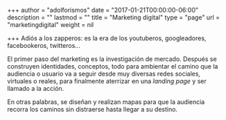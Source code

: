 +++
author = "adolforismos"
date = "2017-01-21T00:00:00-06:00"
description = ""
lastmod = ""
title = "Marketing digital"
type = "page"
url = "marketingdigital"
weight = nil

+++
Adiós a los zapperos: es la era de los youtuberos, googleadores, facebookeros, twitteros...

<!--more-->

El primer paso del marketing es la investigación de mercado. Después se construyen identidades, conceptos, todo para ambientar el camino que la audiencia o usuario va a seguir desde muy diversas redes sociales, virtuales o reales, para finalmente aterrizar en una _landing page_ y ser llamado a la acción.

En otras palabras, se diseñan y realizan mapas para que la audiencia recorra los caminos sin distraerse hasta llegar a su destino.